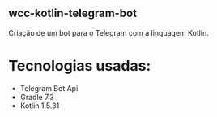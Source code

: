 ## wcc-kotlin-telegram-bot
Criação de um bot para o Telegram com a linguagem Kotlin.

# Tecnologias usadas:

- Telegram Bot Api
- Gradle 7.3
- Kotlin 1.5.31
